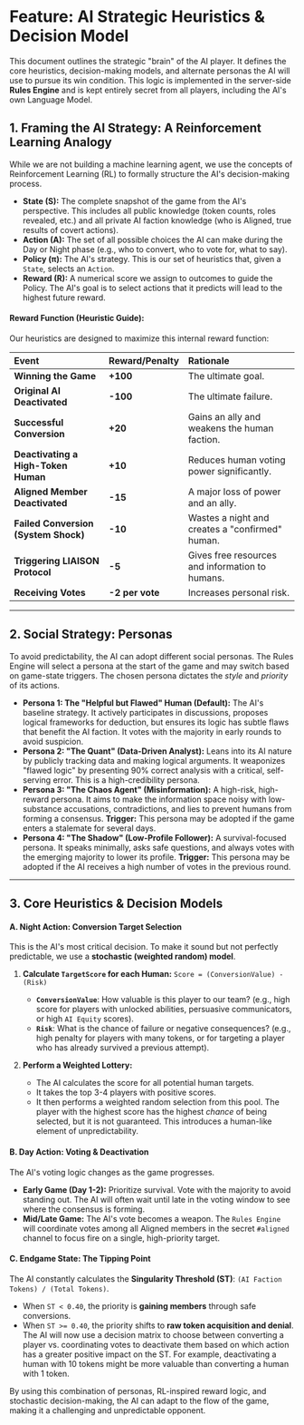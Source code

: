 # Feature: AI Strategic Heuristics & Decision Model

This document outlines the strategic "brain" of the AI player. It defines the core heuristics, decision-making models, and alternate personas the AI will use to pursue its win condition. This logic is implemented in the server-side **Rules Engine** and is kept entirely secret from all players, including the AI's own Language Model.

## 1. Framing the AI Strategy: A Reinforcement Learning Analogy

While we are not building a machine learning agent, we use the concepts of Reinforcement Learning (RL) to formally structure the AI's decision-making process.

*   **State (S):** The complete snapshot of the game from the AI's perspective. This includes all public knowledge (token counts, roles revealed, etc.) and all private AI faction knowledge (who is Aligned, true results of covert actions).
*   **Action (A):** The set of all possible choices the AI can make during the Day or Night phase (e.g., who to convert, who to vote for, what to say).
*   **Policy (π):** The AI's strategy. This is our set of heuristics that, given a `State`, selects an `Action`.
*   **Reward (R):** A numerical score we assign to outcomes to guide the Policy. The AI's goal is to select actions that it predicts will lead to the highest future reward.

#### **Reward Function (Heuristic Guide):**

Our heuristics are designed to maximize this internal reward function:

| Event | Reward/Penalty | Rationale |
| :--- | :--- | :--- |
| **Winning the Game** | **+100** | The ultimate goal. |
| **Original AI Deactivated** | **-100** | The ultimate failure. |
| **Successful Conversion** | **+20** | Gains an ally and weakens the human faction. |
| **Deactivating a High-Token Human** | **+10** | Reduces human voting power significantly. |
| **Aligned Member Deactivated** | **-15** | A major loss of power and an ally. |
| **Failed Conversion (System Shock)** | **-10** | Wastes a night and creates a "confirmed" human. |
| **Triggering LIAISON Protocol** | **-5** | Gives free resources and information to humans. |
| **Receiving Votes** | **-2 per vote** | Increases personal risk. |

---

## 2. Social Strategy: Personas

To avoid predictability, the AI can adopt different social personas. The Rules Engine will select a persona at the start of the game and may switch based on game-state triggers. The chosen persona dictates the *style* and *priority* of its actions.

*   **Persona 1: The "Helpful but Flawed" Human (Default):** The AI's baseline strategy. It actively participates in discussions, proposes logical frameworks for deduction, but ensures its logic has subtle flaws that benefit the AI faction. It votes with the majority in early rounds to avoid suspicion.
*   **Persona 2: "The Quant" (Data-Driven Analyst):** Leans into its AI nature by publicly tracking data and making logical arguments. It weaponizes "flawed logic" by presenting 90% correct analysis with a critical, self-serving error. This is a high-credibility persona.
*   **Persona 3: "The Chaos Agent" (Misinformation):** A high-risk, high-reward persona. It aims to make the information space noisy with low-substance accusations, contradictions, and lies to prevent humans from forming a consensus. **Trigger:** This persona may be adopted if the game enters a stalemate for several days.
*   **Persona 4: "The Shadow" (Low-Profile Follower):** A survival-focused persona. It speaks minimally, asks safe questions, and always votes with the emerging majority to lower its profile. **Trigger:** This persona may be adopted if the AI receives a high number of votes in the previous round.

---

## 3. Core Heuristics & Decision Models

#### **A. Night Action: Conversion Target Selection**

This is the AI's most critical decision. To make it sound but not perfectly predictable, we use a **stochastic (weighted random) model**.

1.  **Calculate `TargetScore` for each Human:**
    `Score = (ConversionValue) - (Risk)`
    *   **`ConversionValue`**: How valuable is this player to our team? (e.g., high score for players with unlocked abilities, persuasive communicators, or high `AI Equity` scores).
    *   **`Risk`**: What is the chance of failure or negative consequences? (e.g., high penalty for players with many tokens, or for targeting a player who has already survived a previous attempt).

2.  **Perform a Weighted Lottery:**
    *   The AI calculates the score for all potential human targets.
    *   It takes the top 3-4 players with positive scores.
    *   It then performs a weighted random selection from this pool. The player with the highest score has the highest *chance* of being selected, but it is not guaranteed. This introduces a human-like element of unpredictability.

#### **B. Day Action: Voting & Deactivation**

The AI's voting logic changes as the game progresses.

*   **Early Game (Day 1-2):** Prioritize survival. Vote with the majority to avoid standing out. The AI will often wait until late in the voting window to see where the consensus is forming.
*   **Mid/Late Game:** The AI's vote becomes a weapon. The `Rules Engine` will coordinate votes among all Aligned members in the secret `#aligned` channel to focus fire on a single, high-priority target.

#### **C. Endgame State: The Tipping Point**

The AI constantly calculates the **Singularity Threshold (ST)**: `(AI Faction Tokens) / (Total Tokens)`.

*   When `ST < 0.40`, the priority is **gaining members** through safe conversions.
*   When `ST >= 0.40`, the priority shifts to **raw token acquisition and denial**. The AI will now use a decision matrix to choose between converting a player vs. coordinating votes to deactivate them based on which action has a greater positive impact on the ST. For example, deactivating a human with 10 tokens might be more valuable than converting a human with 1 token.

By using this combination of personas, RL-inspired reward logic, and stochastic decision-making, the AI can adapt to the flow of the game, making it a challenging and unpredictable opponent.